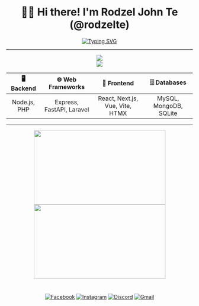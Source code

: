 <div align="center">

# 👋🏼 Hi there! I'm Rodzel John Te (@rodzelte)

[![Typing SVG](https://readme-typing-svg.demolab.com?font=jetbrains+mono&weight=600&size=20&duration=5000&pause=1000&width=1000&height=30&center=true&vCenter=true&lines=Information+Technology+Student+|+Jr.+DevOps+Engineer;Learning+SSR+Frontend+%26+Backend;Building+Projects+To+Improve+My+Skills)](https://git.io/typing-svg)

</div>

---

<p align="center">
  <a href="https://skillicons.dev"> 
    <img src="https://skillicons.dev/icons?i=js,css,scss,php,java" />
    <br>
    <img src="https://skillicons.dev/icons?i=mysql,mongo,sqlite,git,github,linux,vscode,figma,chatgpt" />
  </a>
</p>

<div align="center">
  
| **🖥️ Backend** | **🌐 Web Frameworks** | **🎨 Frontend** | **🗄️ Databases** |
| :---: | :---: | :---: | :---: |
| Node.js,  PHP | Express, FastAPI, Laravel | React, Next.js, Vue, Vite, HTMX | MySQL, MongoDB, SQLite |
  
</div>

---

<div align="center">
  <a href="https://github.com/rodzelte?tab=repositories">
    <img 
      style="height: 200px; width:355px;"
      height=200
      align="center"
      src="https://github-readme-stats-eight-tau-g9m35dlwc0.vercel.app/api?username=rodzelte&theme=apprentice&hide_rank=true&show_icons=true" />
  </a>
  <a href="https://github.com/rodzelte?tab=repositories">
    <img
      style="height: 200px; width:355px;"
      height=200
      align="center"
      src="https://github-readme-stats-eight-tau-g9m35dlwc0.vercel.app/api/top-langs/?username=rodzelte&size_weight=0.1&count_weight=1&theme=apprentice&layout=compact&langs_count=6&card_width=270&hide=Jupyter%20Notebook" />
  </a>
  <div style="height:10px;"></div>
</div>

<br>

<div align="center">

[![Facebook](https://img.shields.io/badge/-Facebook-1877F2?style=flat-square&logo=facebook&logoColor=white)](https://www.facebook.com/rodzel.te)
[![Instagram](https://img.shields.io/badge/-Instagram-E4405F?style=flat-square&logo=instagram&logoColor=white)](https://www.instagram.com/r.tefrvr)
[![Discord](https://img.shields.io/badge/-Discord-5865F2?style=flat-square&logo=discord&logoColor=white)](https://discord.gg/Av6QJDKsUt)
[![Gmail](https://img.shields.io/badge/-Gmail-D14836?style=flat-square&logo=gmail&logoColor=white)](mailto:zythonix.te@gmail.com)

</div>
